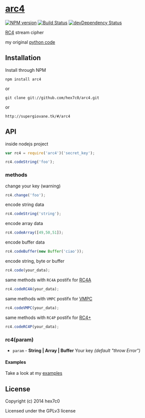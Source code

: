 # [arc4](https://github.com/hex7c0/arc4)
[![NPM version](https://badge.fury.io/js/arc4.svg)](http://badge.fury.io/js/arc4)
[![Build Status](https://travis-ci.org/hex7c0/arc4.svg?branch=master)](https://travis-ci.org/hex7c0/arc4)
[![devDependency Status](https://david-dm.org/hex7c0/arc4/dev-status.svg)](https://david-dm.org/hex7c0/arc4#info=devDependencies)

[RC4](https://en.wikipedia.org/wiki/RC4) stream cipher

my original [python code](https://github.com/hex7c0/EncryptoPy/blob/master/modules/rc/rc4.py)

## Installation

Install through NPM

```
npm install arc4
```
or
```
git clone git://github.com/hex7c0/arc4.git
```
or
```
http://supergiovane.tk/#/arc4
```

## API

inside nodejs project
```js
var rc4 = require('arc4')('secret_key');

rc4.codeString('foo');
```

### methods

change your key (warning)
```js
rc4.change('foo');
```
encode string data
```js
rc4.codeString('string');
```
encode array data
```js
rc4.codeArray([49,50,51]);
```
encode buffer data
```js
rc4.codeBuffer(new Buffer('ciao'));
```
encode string, byte or buffer
```js
rc4.code(your_data);
```
same methods with `RC4A` postifx for [RC4A](https://en.wikipedia.org/wiki/RC4#RC4A)
```js
rc4.codeRC4A(your_data);
```
same methods with `VMPC` postifx for [VMPC](https://en.wikipedia.org/wiki/RC4#VMPC)
```js
rc4.codeVMPC(your_data);
```
same methods with `RC4P` postifx for [RC4+](https://en.wikipedia.org/wiki/RC4#RC4.2B)
```js
rc4.codeRC4P(your_data);
```

### rc4(param)

 - `param` - **String | Array | Buffer** Your key *(default "throw Error")*

#### Examples

Take a look at my [examples](https://github.com/hex7c0/arc4/tree/master/examples)

## License
Copyright (c) 2014 hex7c0

Licensed under the GPLv3 license
